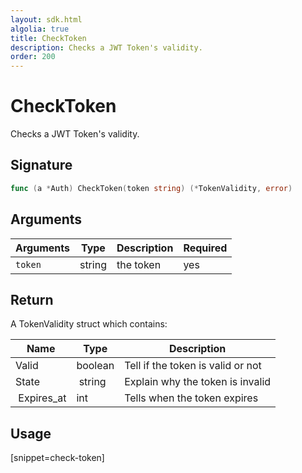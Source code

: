 ```yaml
---
layout: sdk.html
algolia: true
title: CheckToken
description: Checks a JWT Token's validity.
order: 200
---
```


# CheckToken

Checks a JWT Token's validity.

## Signature

```go
func (a *Auth) CheckToken(token string) (*TokenValidity, error)
```

## Arguments

| Arguments    | Type    | Description | Required
|--------------|---------|-------------|----------
| `token` | string | the token    | yes

## Return

A TokenValidity struct which contains:

| Name                | Type    | Description                                                                                                      
| ------------------- | ------- | -----------------------------------
| Valid               | boolean    | Tell if the token is valid or not
| State               | string  | Explain why the token is invalid
| Expires_at          | int     | Tells when the token expires

## Usage

[snippet=check-token]

